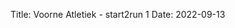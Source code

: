 Title: Voorne Atletiek - start2run 1
Date: 2022-09-13

<div class='strava-embed-placeholder' data-embed-type='activity' data-embed-id='7803183336'></div><script src='https://strava-embeds.com/embed.js'></script>
